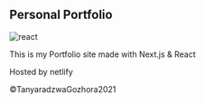 
## Personal Portfolio
![react](https://user-images.githubusercontent.com/51749063/128173621-b41f73d1-cf9b-4213-8152-e668a9e1ed53.png)


This is my Portfolio site made with Next.js & React

Hosted by netlify



©TanyaradzwaGozhora2021
